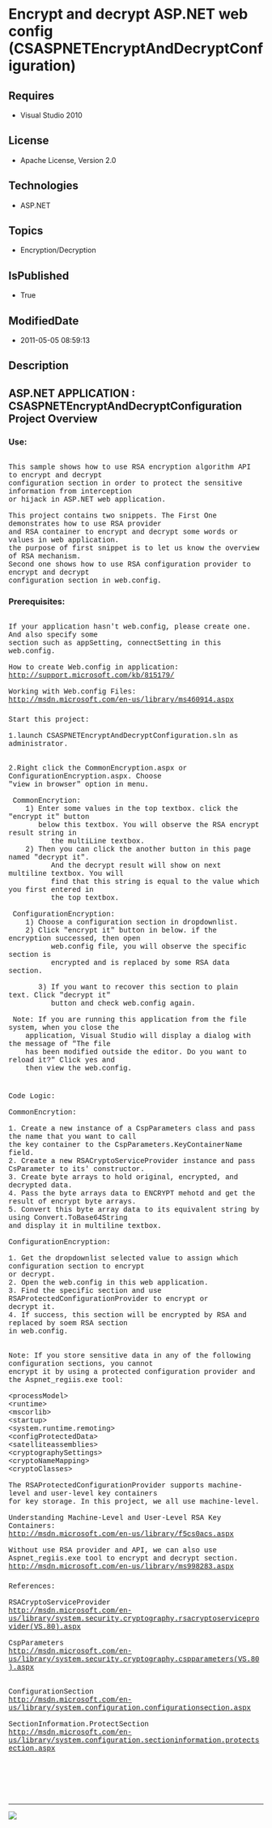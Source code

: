 # Encrypt and decrypt ASP.NET web config (CSASPNETEncryptAndDecryptConfiguration)
## Requires
* Visual Studio 2010
## License
* Apache License, Version 2.0
## Technologies
* ASP.NET
## Topics
* Encryption/Decryption
## IsPublished
* True
## ModifiedDate
* 2011-05-05 08:59:13
## Description

<p style="font-family:Courier New"></p>
<h2>ASP.NET APPLICATION : CSASPNETEncryptAndDecryptConfiguration Project Overview</h2>
<p style="font-family:Courier New"></p>
<h3>Use:</h3>
<p style="font-family:Courier New"><br>
This sample shows how to use RSA encryption algorithm API to encrypt and decrypt <br>
configuration section in order to protect the sensitive information from interception<br>
or hijack in ASP.NET web application.<br>
<br>
This project contains two snippets. The First One demonstrates how to use RSA provider
<br>
and RSA container to encrypt and decrypt some words or values in web application.<br>
the purpose of first snippet is to let us know the overview of RSA mechanism.<br>
Second one shows how to use RSA configuration provider to encrypt and decrypt<br>
configuration section in web.config.<br>
</p>
<h3>Prerequisites:</h3>
<p style="font-family:Courier New"><br>
If your application hasn't web.config, please create one. And also specify some <br>
section such as appSetting, connectSetting in this web.config.<br>
<br>
How to create Web.config in application:<br>
<a target="_blank" href="http://support.microsoft.com/kb/815179/">http://support.microsoft.com/kb/815179/</a><br>
<br>
Working with Web.config Files:<br>
<a target="_blank" href="http://msdn.microsoft.com/en-us/library/ms460914.aspx">http://msdn.microsoft.com/en-us/library/ms460914.aspx</a><br>
</p>
<h3></h3>
<p style="font-family:Courier New">Start this project:<br>
<br>
1.launch CSASPNETEncryptAndDecryptConfiguration.sln as administrator.<br>
<br>
<br>
2.Right click the CommonEncryption.aspx or ConfigurationEncryption.aspx. Choose<br>
&quot;view in browser&quot; option in menu.<br>
<br>
&nbsp;CommonEncrytion:<br>
&nbsp;&nbsp;&nbsp;&nbsp;1) Enter some values in the top textbox. click the &quot;encrypt it&quot; button
<br>
&nbsp;&nbsp;&nbsp;&nbsp; &nbsp; below this textbox. You will observe the RSA encrypt result string in
<br>
&nbsp; &nbsp; &nbsp; &nbsp; &nbsp; the multiLine textbox.<br>
&nbsp;&nbsp;&nbsp;&nbsp;2) Then you can click the another button in this page named &quot;decrypt it&quot;.<br>
&nbsp; &nbsp; &nbsp; &nbsp; &nbsp; And the decrypt result will show on next multiline textbox. You will
<br>
&nbsp; &nbsp; &nbsp; &nbsp; &nbsp; find that this string is equal to the value which you first entered in<br>
&nbsp; &nbsp; &nbsp; &nbsp; &nbsp; the top textbox.<br>
<br>
&nbsp;ConfigurationEncryption:<br>
&nbsp;&nbsp;&nbsp;&nbsp;1) Choose a configuration section in dropdownlist.<br>
&nbsp;&nbsp;&nbsp;&nbsp;2) Click &quot;encrypt it&quot; button in below. if the encryption successed, then open
<br>
&nbsp; &nbsp; &nbsp; &nbsp; &nbsp; web.config file, you will observe the specific section is &nbsp;&nbsp;&nbsp;&nbsp; &nbsp; &nbsp; &nbsp; &nbsp; &nbsp;
<br>
&nbsp; &nbsp; &nbsp; &nbsp; &nbsp; encrypted and is replaced by some RSA data section.<br>
&nbsp; &nbsp; &nbsp; <br>
&nbsp; &nbsp; &nbsp; &nbsp;3) If you want to recover this section to plain text. Click &quot;decrypt it&quot;
<br>
&nbsp; &nbsp; &nbsp; &nbsp; &nbsp; button and check web.config again.<br>
<br>
&nbsp;Note: If you are running this application from the file system, when you close the<br>
&nbsp;&nbsp;&nbsp;&nbsp;application, Visual Studio will display a dialog with the message of &quot;The file
<br>
&nbsp;&nbsp;&nbsp;&nbsp;has been modified outside the editor. Do you want to reload it?&quot; Click yes and
<br>
&nbsp;&nbsp;&nbsp;&nbsp;then view the web.config.<br>
<br>
</p>
<h3></h3>
<p style="font-family:Courier New">Code Logic:<br>
<br>
CommonEncrytion:<br>
<br>
1. Create a new instance of a CspParameters class and pass the name that you want to call
<br>
the key container to the CspParameters.KeyContainerName field.<br>
2. Create a new RSACryptoServiceProvider instance and pass CsParameter to its' constructor.<br>
3. Create byte arrays to hold original, encrypted, and decrypted data.<br>
4. Pass the byte arrays data to ENCRYPT mehotd and get the result of encrypt byte arrays.<br>
5. Convert this byte array data to its equivalent string by using Convert.ToBase64String
<br>
and display it in multiline textbox.<br>
<br>
ConfigurationEncryption:<br>
<br>
1. Get the dropdownlist selected value to assign which configuration section to encrypt
<br>
or decrypt.<br>
2. Open the web.config in this web application. <br>
3. Find the specific section and use RSAProtectedConfigurationProvider to encrypt or
<br>
decrypt it.<br>
4. If success, this section will be encrypted by RSA and replaced by soem RSA section
<br>
in web.config.<br>
<br>
<br>
Note: If you store sensitive data in any of the following configuration sections, you cannot<br>
encrypt it by using a protected configuration provider and the Aspnet_regiis.exe tool:<br>
<br>
&lt;processModel&gt;<br>
&lt;runtime&gt;<br>
&lt;mscorlib&gt;<br>
&lt;startup&gt;<br>
&lt;system.runtime.remoting&gt;<br>
&lt;configProtectedData&gt;<br>
&lt;satelliteassemblies&gt;<br>
&lt;cryptographySettings&gt;<br>
&lt;cryptoNameMapping&gt;<br>
&lt;cryptoClasses&gt;<br>
<br>
The RSAProtectedConfigurationProvider supports machine-level and user-level key containers<br>
for key storage. In this project, we all use machine-level.<br>
<br>
Understanding Machine-Level and User-Level RSA Key Containers:<br>
<a target="_blank" href="http://msdn.microsoft.com/en-us/library/f5cs0acs.aspx">http://msdn.microsoft.com/en-us/library/f5cs0acs.aspx</a><br>
<br>
Without use RSA provider and API, we can also use Aspnet_regiis.exe tool to encrypt and decrypt section.<br>
<a target="_blank" href="http://msdn.microsoft.com/en-us/library/ms998283.aspx">http://msdn.microsoft.com/en-us/library/ms998283.aspx</a><br>
</p>
<h3></h3>
<p style="font-family:Courier New">References:<br>
<br>
RSACryptoServiceProvider<br>
<a target="_blank" href="http://msdn.microsoft.com/en-us/library/system.security.cryptography.rsacryptoserviceprovider(VS.80).aspx">http://msdn.microsoft.com/en-us/library/system.security.cryptography.rsacryptoserviceprovider(VS.80).aspx</a><br>
<br>
CspParameters<br>
<a target="_blank" href="http://msdn.microsoft.com/en-us/library/system.security.cryptography.cspparameters(VS.80).aspx">http://msdn.microsoft.com/en-us/library/system.security.cryptography.cspparameters(VS.80).aspx</a><br>
<br>
<br>
ConfigurationSection<br>
<a target="_blank" href="http://msdn.microsoft.com/en-us/library/system.configuration.configurationsection.aspx">http://msdn.microsoft.com/en-us/library/system.configuration.configurationsection.aspx</a><br>
<br>
SectionInformation.ProtectSection <br>
<a target="_blank" href="http://msdn.microsoft.com/en-us/library/system.configuration.sectioninformation.protectsection.aspx">http://msdn.microsoft.com/en-us/library/system.configuration.sectioninformation.protectsection.aspx</a><br>
<br>
</p>
<h3></h3>
<p style="font-family:Courier New"><br>
<br>
<br>
</p>
<hr>
<div><a href="http://go.microsoft.com/?linkid=9759640" style="margin-top:3px"><img src="http://bit.ly/onecodelogo">
</a></div>

